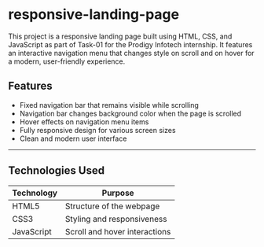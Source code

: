 # responsive-landing-page
This project is a responsive landing page built using HTML, CSS, and JavaScript as part of Task-01 for the Prodigy Infotech internship. It features an interactive navigation menu that changes style on scroll and on hover for a modern, user-friendly experience.
## Features

- Fixed navigation bar that remains visible while scrolling  
- Navigation bar changes background color when the page is scrolled  
- Hover effects on navigation menu items  
- Fully responsive design for various screen sizes  
- Clean and modern user interface

---

## Technologies Used

| Technology | Purpose                          |
|------------|----------------------------------|
| HTML5      | Structure of the webpage         |
| CSS3       | Styling and responsiveness       |
| JavaScript | Scroll and hover interactions    |
